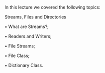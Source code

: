 In this lecture we covered the following topics:

Streams, Files and Directories

• What are Streams?;

• Readers and Writers;

• File Streams;

• File Class;

• Dictionary Class.